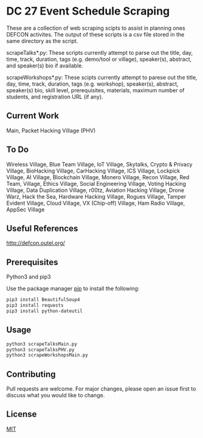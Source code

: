 # DC 27 Event Schedule Scraping

These are a collection of web scraping scipts to assist in planning ones DEFCON activites. The output of these scripts is a csv file stored in the same directory as the script. 

scrapeTalks\*.py:
These scripts currently attempt to parse out the title, day, time, track, duration, tags (e.g. demo/tool or village), speaker(s), abstract, and speaker(s) bio if available.

scrapeWorkshops\*.py:
These scipts currently attempt to parese out the title, day, time, track, duration, tags (e.g. workshop), speaker(s), abstract, speaker(s) bio, skill level, prerequisites, materials, maximum number of students, and registration URL (if any).

## Current Work
Main, Packet Hacking Village (PHV)

## To Do
Wireless Village, Blue Team Village, IoT Village, Skytalks, Crypto & Privacy Village, BioHacking Village, CarHacking Village, ICS Village, Lockpick Village, AI Village, Blockchain Village, Monero Village, Recon Village, Red Team, Village, Ethics Village, Social Engineering Village, Voting Hacking Village, Data Duplication Village, r00tz, Aviation Hacking Village, Drone Warz, Hack the Sea, Hardware Hacking Village, Rogues Village, Tamper Evident Village, Cloud Village, VX (Chip-off) Village, Ham Radio Village, AppSec Village

## Useful References
http://defcon.outel.org/

## Prerequisites
Python3 and pip3

Use the package manager [pip](https://pip.pypa.io/en/stable/) to install the following:

```bash
pip3 install BeautifulSoup4
pip3 install requests
pip3 install python-dateutil
```

## Usage
```bash
python3 scrapeTalksMain.py
python3 scrapeTalksPHV.py
python3 scrapeWorkshopsMain.py
```

## Contributing
Pull requests are welcome. For major changes, please open an issue first to discuss what you would like to change.

## License
[MIT](https://choosealicense.com/licenses/mit/)
